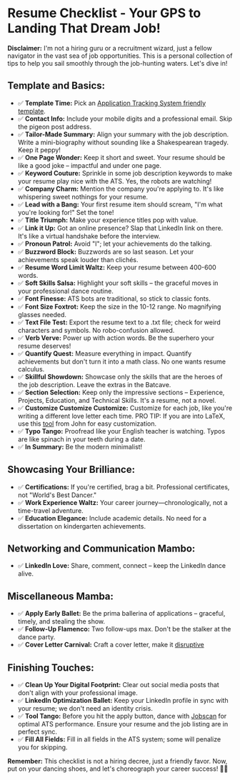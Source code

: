 # Resume Checklist - Your GPS to Landing That Dream Job!

**Disclaimer:** I'm not a hiring guru or a recruitment wizard, just a fellow navigator in the vast sea of job opportunities. This is a personal collection of tips to help you sail smoothly through the job-hunting waters. Let's dive in!

## Template and Basics:

- ✅ **Template Time:** Pick an [Application Tracking System friendly template](https://assets.ctfassets.net/pdf29us7flmy/6NLdBCISS0n7kzd0UZQqVS/aa489033ab3d9d9a47cb845251dd481f/ATS_Resume_Template.docx).
- ✅ **Contact Info:** Include your mobile digits and a professional email. Skip the pigeon post address.
- ✅ **Tailor-Made Summary:** Align your summary with the job description. Write a mini-biography without sounding like a Shakespearean tragedy. Keep it peppy!
- ✅ **One Page Wonder:** Keep it short and sweet. Your resume should be like a good joke – impactful and under one page.
- ✅ **Keyword Couture:** Sprinkle in some job description keywords to make your resume play nice with the ATS. Yes, the robots are watching!
- ✅ **Company Charm:** Mention the company you're applying to. It's like whispering sweet nothings for your resume.
- ✅ **Lead with a Bang:** Your first resume item should scream, "I'm what you're looking for!" Set the tone!
- ✅ **Title Triumph:** Make your experience titles pop with value.
- ✅ **Link it Up:** Got an online presence? Slap that LinkedIn link on there. It's like a virtual handshake before the interview.
- ✅ **Pronoun Patrol:** Avoid "I"; let your achievements do the talking.
- ✅ **Buzzword Block:** Buzzwords are so last season. Let your achievements speak louder than clichés.
- ✅ **Resume Word Limit Waltz:** Keep your resume between 400-600 words.
- ✅ **Soft Skills Salsa:** Highlight your soft skills – the graceful moves in your professional dance routine.
- ✅ **Font Finesse:** ATS bots are traditional, so stick to classic fonts.
- ✅ **Font Size Foxtrot:** Keep the size in the 10-12 range. No magnifying glasses needed.
- ✅ **Text File Test:** Export the resume text to a .txt file; check for weird characters and symbols. No robo-confusion allowed.
- ✅ **Verb Verve:** Power up with action words. Be the superhero your resume deserves!
- ✅ **Quantify Quest:** Measure everything in impact. Quantify achievements but don't turn it into a math class. No one wants resume calculus.
- ✅ **Skillful Showdown:** Showcase only the skills that are the heroes of the job description. Leave the extras in the Batcave.
- ✅ **Section Selection:** Keep only the impressive sections – Experience, Projects, Education, and Technical Skills. It's a resume, not a novel.
- ✅ **Customize Customize Customize:** Customize for each job, like you're writing a different love letter each time. PRO TIP: If you are into LaTeX, use this [tool](https://www.linkedin.com/pulse/create-perfect-resume-each-application-using-latex-git-john-rodgers-zbh9f/) from John for easy customization.
- ✅ **Typo Tango:** Proofread like your English teacher is watching. Typos are like spinach in your teeth during a date.
- ✅ **In Summary:** Be the modern minimalist!

## Showcasing Your Brilliance:

- ✅ **Certifications:** If you're certified, brag a bit. Professional certificates, not "World's Best Dancer."
- ✅ **Work Experience Waltz:** Your career journey—chronologically, not a time-travel adventure.
- ✅ **Education Elegance:** Include academic details. No need for a dissertation on kindergarten achievements.

## Networking and Communication Mambo:

- ✅ **LinkedIn Love:** Share, comment, connect – keep the LinkedIn dance alive.

## Miscellaneous Mamba:

- ✅ **Apply Early Ballet:** Be the prima ballerina of applications – graceful, timely, and stealing the show.
- ✅ **Follow-Up Flamenco:** Two follow-ups max. Don't be the stalker at the dance party.
- ✅ **Cover Letter Carnival:** Craft a cover letter, make it [disruptive](https://www.indeed.com/career-advice/resumes-cover-letters/disruptive-cover-letter)

## Finishing Touches:

- ✅ **Clean Up Your Digital Footprint:** Clear out social media posts that don't align with your professional image.
- ✅ **LinkedIn Optimization Ballet:** Keep your LinkedIn profile in sync with your resume; we don't need an identity crisis.
- ✅ **Tool Tango:** Before you hit the apply button, dance with [Jobscan](https://www.jobscan.co/) for optimal ATS performance. Ensure your resume and the job listing are in perfect sync.
- ✅ **Fill All Fields:** Fill in all fields in the ATS system; some will penalize you for skipping.

**Remember:** This checklist is not a hiring decree, just a friendly favor. Now, put on your dancing shoes, and let's choreograph your career success! 💃🕺
